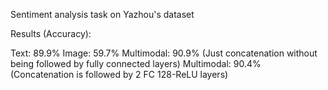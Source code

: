 Sentiment analysis task on  Yazhou's dataset

Results (Accuracy):

Text: 89.9%
Image: 59.7%
Multimodal: 90.9% (Just concatenation without being followed by fully connected layers)
Multimodal: 90.4% (Concatenation is followed by 2 FC 128-ReLU layers)
